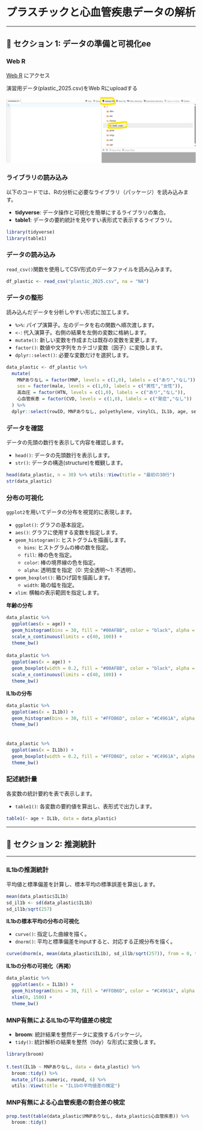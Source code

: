 
# プラスチックと心血管疾患データの解析

---

## 📌 セクション 1: データの準備と可視化ee

### Web R 

[Web R](https://webr.r-wasm.org/latest/) にアクセス


演習用データ(plastic_2025.csv)をWeb Rにuploadする

<img src="images/file upload on web R.png" alt="WebRにデータをupload" width="600px">


### ライブラリの読み込み

以下のコードでは、Rの分析に必要なライブラリ（パッケージ）を読み込みます。

- **tidyverse**: データ操作と可視化を簡単にするライブラリの集合。
- **table1**: データの要約統計を見やすい表形式で表示するライブラリ。

```R
library(tidyverse)
library(table1)
```

### データの読み込み

`read_csv()`関数を使用してCSV形式のデータファイルを読み込みます。

```R
df_plastic <- read_csv("plastic_2025.csv", na = "NA")
```

### データの整形

読み込んだデータを分析しやすい形式に加工します。

- `%>%`: パイプ演算子。左のデータを右の関数へ順次渡します。
- `<-`: 代入演算子。右側の結果を左側の変数に格納します。
- `mutate()`: 新しい変数を作成または既存の変数を変更します。
- `factor()`: 数値や文字列をカテゴリ変数（因子）に変換します。
- `dplyr::select()`: 必要な変数だけを選択します。

```R
data_plastic <- df_plastic %>% 
  mutate(
    MNPありなし = factor(MNP, levels = c(1,0), labels = c("あり","なし")),
    sex = factor(male, levels = c(1,0), labels = c("男性","女性")),
    高血圧 = factor(HTN, levels = c(1,0), labels = c("あり","なし")),
    心血管疾患 = factor(CVD, levels = c(1,0), labels = c("発症","なし"))
  ) %>%
  dplyr::select(rowID, MNPありなし, polyethylene, vinylCL, IL1b, age, sex, 高血圧, 心血管疾患)
```

### データを確認

データの先頭の数行を表示して内容を確認します。
- `head()`: データの先頭数行を表示します。
- `str()`: データの構造(structure)を概観します。

```R
head(data_plastic, n = 30) %>% utils::View(title = "最初の30行")
str(data_plastic)
```

### 分布の可視化

`ggplot2`を用いてデータの分布を視覚的に表現します。

- `ggplot()`: グラフの基本設定。
- `aes()`: グラフに使用する変数を指定します。
- `geom_histogram()`: ヒストグラムを描画します。
  - `bins`: ヒストグラムの棒の数を指定。
  - `fill`: 棒の色を指定。
  - `color`: 棒の境界線の色を指定。
  - `alpha`: 透明度を指定（0: 完全透明〜1: 不透明）。
- `geom_boxplot()`: 箱ひげ図を描画します。
  - `width`: 箱の幅を指定。
- `xlim`: 横軸の表示範囲を指定します。

**年齢の分布**

```R
data_plastic %>% 
  ggplot(aes(x = age)) +
  geom_histogram(bins = 30, fill = "#00AFBB", color = "black", alpha = 0.6) +
  scale_x_continuous(limits = c(40, 100)) +
  theme_bw()

data_plastic %>% 
  ggplot(aes(x = age)) +
  geom_boxplot(width = 0.2, fill = "#00AFBB", color = "black", alpha = 0.6) +
  scale_x_continuous(limits = c(40, 100)) +
  theme_bw()
```

**IL1bの分布**

```R
data_plastic %>% 
  ggplot(aes(x = IL1b)) +
  geom_histogram(bins = 30, fill = "#FFDB6D", color = "#C4961A", alpha = 0.6) +
  theme_bw()


data_plastic %>% 
  ggplot(aes(x = IL1b)) +
  geom_boxplot(width = 0.2, fill = "#FFDB6D", color = "#C4961A", alpha = 0.6) +
  theme_bw()
```
### 記述統計量
各変数の統計要約を表で表示します。
- `table1()`: 各変数の要約値を算出し、表形式で出力します。

```R
table1(~ age + IL1b, data = data_plastic)
```
---

## 📌 セクション 2: 推測統計
---

### IL1bの推測統計

平均値と標準偏差を計算し、標本平均の標準誤差を算出します。

```R
mean(data_plastic$IL1b)
sd_il1b <- sd(data_plastic$IL1b)
sd_il1b/sqrt(257)
```

**IL1bの標本平均の分布の可視化**
- `curve()`: 指定した曲線を描く。
- `dnorm()`: 平均と標準偏差をinputすると、対応する正規分布を描く。

```R
curve(dnorm(x, mean(data_plastic$IL1b), sd_il1b/sqrt(257)), from = 0, to = 1500)
```
**IL1bの分布の可視化（再掲）**

```R
data_plastic %>% 
  ggplot(aes(x = IL1b)) +
  geom_histogram(bins = 30, fill = "#FFDB6D", color = "#C4961A", alpha = 0.6) +
  xlim(0, 1500) +
  theme_bw()
```

### MNP有無によるIL1bの平均値差の検定

- **broom**: 統計結果を整然データに変換するパッケージ。
- `tidy()`: 統計解析の結果を整然（tidy）な形式に変換します。

```R
library(broom)

t.test(IL1b ~ MNPありなし, data = data_plastic) %>% 
  broom::tidy() %>% 
  mutate_if(is.numeric, round, 6) %>% 
  utils::View(title = "IL1bの平均値差の検定")
```

### MNP有無による心血管疾患の割合差の検定

```R
prop.test(table(data_plastic$MNPありなし, data_plastic$心血管疾患)) %>% 
  broom::tidy()
```
